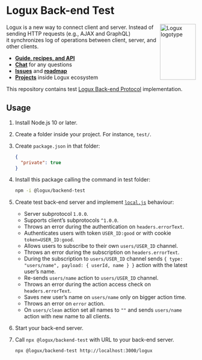 # Logux Back-end Test

<img align="right" width="95" height="148" title="Logux logotype"
     src="https://logux.io/branding/logotype.svg">

Logux is a new way to connect client and server. Instead of sending
HTTP requests (e.g., AJAX and GraphQL) it synchronizes log of operations
between client, server, and other clients.

* **[Guide, recipes, and API](https://logux.io/)**
* **[Chat](https://gitter.im/logux/logux)** for any questions
* **[Issues](https://github.com/logux/logux/issues)**
  and **[roadmap](https://github.com/orgs/logux/projects/1)**
* **[Projects](https://logux.io/guide/architecture/parts/)**
  inside Logux ecosystem

This repository contains test [Logux Back-end Protocol] implementation.

[Logux Back-end Protocol]: https://logux.io/protocols/backend/spec/


## Usage

1. Install Node.js 10 or later.
2. Create a folder inside your project. For instance, `test/`.
3. Create `package.json` in that folder:

   ```json
   {
     "private": true
   }
   ```
4. Install this package calling the command in test folder:

   ```sh
   npm -i @logux/backend-test
   ```
5. Create test back-end server and implement [`local.js`](./local.js) behaviour:
   * Server subprotocol `1.0.0`.
   * Supports client’s subprotocols `^1.0.0`.
   * Throws an error during the authentication on `headers.errorText`.
   * Authenticates users with token `USER_ID:good`
     or with cookie `token=USER_ID:good`.
   * Allows users to subscribe to their own `users/USER_ID` channel.
   * Throws an error during the subscription on `headers.errorText`.
   * During the subscription to `users/USER_ID` channel sends
     `{ type: "users/name", payload: { userId, name } }` action with the latest
     user’s name.
   * Re-sends `users/name` action to `users/USER_ID` channel.
   * Throws an error during the action access check on `headers.errorText`.
   * Saves new user’s name on `users/name` only on bigger action time.
   * Throws an error on `error` action.
   * On `users/clean` action set all names to `""` and sends `users/name` action
     with new name to all clients.
6. Start your back-end server.
7. Call `npx @logux/backend-test` with URL to your back-end server.

   ```sh
   npx @logux/backend-test http://localhost:3000/logux
   ```
